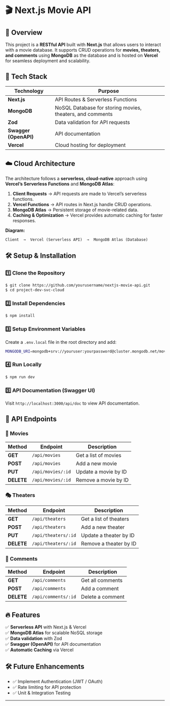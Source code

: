 # 🎬 Next.js Movie API

## 📌 Overview
This project is a **RESTful API** built with **Next.js** that allows users to interact with a movie database. It supports CRUD operations for **movies, theaters, and comments** using **MongoDB** as the database and is hosted on **Vercel** for seamless deployment and scalability.

## 🚀 Tech Stack

| Technology | Purpose |
|------------|---------|
| **Next.js** | API Routes & Serverless Functions |
| **MongoDB** | NoSQL Database for storing movies, theaters, and comments |
| **Zod** | Data validation for API requests |
| **Swagger (OpenAPI)** | API documentation |
| **Vercel** | Cloud hosting for deployment |

## ☁️ Cloud Architecture

The architecture follows a **serverless, cloud-native** approach using **Vercel’s Serverless Functions** and **MongoDB Atlas**:

1. **Client Requests** → API requests are made to Vercel’s serverless functions.
2. **Vercel Functions** → API routes in Next.js handle CRUD operations.
3. **MongoDB Atlas** → Persistent storage of movie-related data.
4. **Caching & Optimization** → Vercel provides automatic caching for faster responses.

**Diagram:**
```
Client  →  Vercel (Serverless API)  →  MongoDB Atlas (Database)
```

## 🛠️ Setup & Installation

### 1️⃣ Clone the Repository
```sh
$ git clone https://github.com/yourusername/nextjs-movie-api.git
$ cd project-dev-svc-cloud
```

### 2️⃣ Install Dependencies
```sh
$ npm install
```

### 3️⃣ Setup Environment Variables
Create a `.env.local` file in the root directory and add:
```sh
MONGODB_URI=mongodb+srv://youruser:yourpassword@cluster.mongodb.net/movies_db
```

### 4️⃣ Run Locally
```sh
$ npm run dev
```

### 5️⃣ API Documentation (Swagger UI)
Visit `http://localhost:3000/api/doc` to view API documentation.

## 📌 API Endpoints

### 🎥 Movies
| Method | Endpoint | Description |
|--------|---------|-------------|
| **GET** | `/api/movies` | Get a list of movies |
| **POST** | `/api/movies` | Add a new movie |
| **PUT** | `/api/movies/:id` | Update a movie by ID |
| **DELETE** | `/api/movies/:id` | Remove a movie by ID |

### 🎭 Theaters
| Method | Endpoint | Description |
|--------|---------|-------------|
| **GET** | `/api/theaters` | Get a list of theaters |
| **POST** | `/api/theaters` | Add a new theater |
| **PUT** | `/api/theaters/:id` | Update a theater by ID |
| **DELETE** | `/api/theaters/:id` | Remove a theater by ID |

### 💬 Comments
| Method | Endpoint | Description |
|--------|---------|-------------|
| **GET** | `/api/comments` | Get all comments |
| **POST** | `/api/comments` | Add a comment |
| **DELETE** | `/api/comments/:id` | Delete a comment |

## 🔥 Features
✅ **Serverless API** with Next.js & Vercel  
✅ **MongoDB Atlas** for scalable NoSQL storage  
✅ **Data validation** with Zod  
✅ **Swagger (OpenAPI)** for API documentation  
✅ **Automatic Caching** via Vercel  

## 🛠 Future Enhancements
- ✅ Implement Authentication (JWT / OAuth)
- ✅ Rate limiting for API protection
- ✅ Unit & Integration Testing
---
